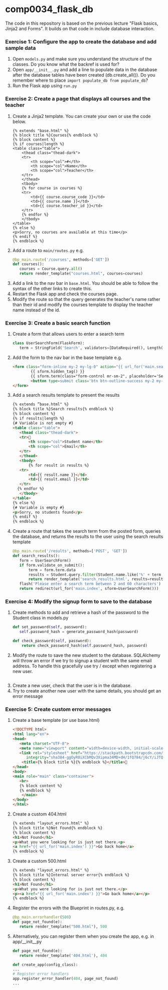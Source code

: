 # comp0034_flask_db

The code in this repository is based on the previous lecture "Flask basics, Jinja2 and Forms". It builds on that code in include database interaction.

### Exercise 1: Configure the app to create the database and add sample data
1. Open `models.py` and make sure you understand the structure of the classes. Do you know what the backref is used for?
2. Open `app/__init__.py` and add a line to populate data in the database after the database tables have been created (db.create_all()). Do you remember where to place `import populate_db from populate_db`?
3. Run the Flask app using `run.py`

### Exercise 2: Create a page that displays all courses and the teacher
1. Create a Jinja2 template. You can create your own or use the code below.
    ```
    {% extends "base.html" %}
    {% block title %}Courses{% endblock %}
    {% block content %}
    {% if courses|length %}
    <table class="table">
        <thead class="thead-dark">
        <tr>
            <th scope="col">#</th>
            <th scope="col">Name</th>
            <th scope="col">Teacher</th>
        </tr>
        </thead>
        <tbody>
        {% for course in courses %}
        <tr>
            <td>{{ course.course_code }}</td>
            <td>{{ course.name }}</td>
            <td>{{ course.teacher_id }}</td>
        </tr>
        {% endfor %}
        </tbody>
    </table>
    {% else %}
    <p>Sorry, no courses are available at this time</p>
    {% endif %}
    {% endblock %}
    ```
2. Add a route to `main/routes.py` e.g.
    ```python
    @bp_main.route('/courses', methods=['GET'])
    def courses():
       courses = Course.query.all()
       return render_template("courses.html", courses=courses)
    ```
3. Add a link to the nav bar in `base.html`. You should be able to follow the syntax of the other links to create this.
4. Restart the Flask app and check the courses page.
5. Modify the route so that the query generates the teacher's name rather than their id and modify the courses template to display the teacher name instead of the id.
### Exercise 3: Create a basic search function
1. Create a form that allows users to enter a search term
    ```python
    class UserSearchForm(FlaskForm):
       term = StringField('Search', validators=[DataRequired(), Length(min=2, max=60)])
    ```
2. Add the form to the nav bar in the base template e.g.
    ```html
    <form class="form-inline my-2 my-lg-0" action="{{ url_for('main.search_results') }}" method="post" novalidate>     
            {{ sform.hidden_tag() }}  
            {{ sform.term(class="form-control mr-sm-2", placeholder='Search for student') }}
            <button type=submit class='btn btn-outline-success my-2 my-sm-0'>Search</button>
    </form>
    ```

3. Add a search results template to present the results
    ```html
    {% extends ”base.html" %}
    {% block title %}Search results{% endblock %}
    {% block content %}
    {% if results|length %}
    {# Variable is not empty #}
    <table class="table">
       <thead class="thead-dark">
       <tr>
           <th scope="col">Student name</th>
           <th scope="col">Email</th>
       </tr>
       </thead>
       <tbody> 
           {% for result in results %}
       <tr>
           <td>{{ result.name }}</td>
           <td>{{ result.email }}</td>
       </tr>
      {% endfor %}
       </tbody>
    </table>
    {% else %}
    {# Variable is empty #}
    <p>Sorry, no students found</p>
    {% endif %}
    {% endblock %}
    ```
4. Create a route that takes the search term from the posted form, queries the database, and returns the results to the user using the search results template
    ```python
    @bp_main.route('/results', methods=['POST', 'GET'])
    def search_results():   
       form = UserSearchForm()
       if form.validate_on_submit():
           term = form.term.data
           results = Student.query.filter(Student.name.like('%' + term + '%')).all()
           return render_template('search_results.html', results=results, sform=UserSearchForm())
       flash('Please enter a search term between 2 and 60 characters')
       return redirect(url_for('main.index', sform=UserSearchForm()))
    ```
### Exercise 4: Modify the signup form to save to the database
1. Create methods to add and retrieve a hash of the password to the Student class in models.py
    ```python
   def set_password(self, password):
       self.password_hash = generate_password_hash(password)

   def check_password(self, password):
        return check_password_hash(self.password_hash, password)
    ```
2. Modify the route to save the new student to the database.
SQLAlchemy will throw an error if we try to signup a student with the same email address. To handle this gracefully use try / except when registering a new user.
    ```python
    
    ```
3. Create a new user, check that the user is in the database.
4. Try to create another new user with the same details, you should get an error message
### Exercise 5: Create custom error messages
1. Create a base template (or use base.html)
    ```html
    <!DOCTYPE html>
    <html lang="en">
    <head>
       <meta charset="UTF-8">
       <meta name="viewport" content="width=device-width, initial-scale=1, shrink-to-fit=no">
       <link rel="stylesheet" href="https://stackpath.bootstrapcdn.com/bootstrap/4.3.1/css/bootstrap.min.css" 
          integrity="sha384-ggOyR0iXCbMQv3Xipma34MD+dH/1fQ784/j6cY/iJTQUOhcWr7x9JvoRxT2MZw1T" crossorigin="anonymous">
        <title>{% block title %}{% endblock %}</title>
    </head>
    <body>
    <main role="main" class="container">
       <br>
       {% block content %}
       {% endblock %}
        </main>
    </body>
    </html>
    ```
2. Create a custom 404.html 
    ```html
   {% extends "layout_errors.html" %}
   {% block title %}Not Found{% endblock %}
   {% block content %}
   <h1>Not Found</h1>
   <p>What you were looking for is just not there.<p>
   <a href="{{ url_for('main.index') }}">Go back home</a>
   {% endblock %}
    ```
3. Create a custom 500.html
    ```html
   {% extends "layout_errors.html" %}
   {% block title %}Internal server error{% endblock %}
   {% block content %}
   <h1>Not Found</h1>
   <p>What you were looking for is just not there.</p>
   <p><a href="{{ url_for('main.index') }}">Go back home</a></p>
   {% endblock %}
    ```
4. Register the errors with the Blueprint in routes.py, e.g.
    ```python
   @bp_main.errorhandler(500)
   def page_not_found(e):
       return render_template("500.html"), 500
    ```
5. Alternatively, you can register them when you create the app, e.g. in app/__init__py
    ```python
    def page_not_found(e): 
       return render_template('404.html'), 404
   
   def create_app(config_class): 
    ... 
   # Register error handlers
    app.register_error_handler(404, page_not_found)
    ...
    ```
   
